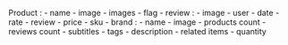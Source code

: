 Product :
    - name
    - image
    - images
    - flag
    - review :
        - image
        - user
        - date
        - rate
        - review
    - price
    - sku
    - brand :
        - name
        - image
        - products count
    - reviews count
    - subtitles
    - tags
    - description
    - related items
    - quantity